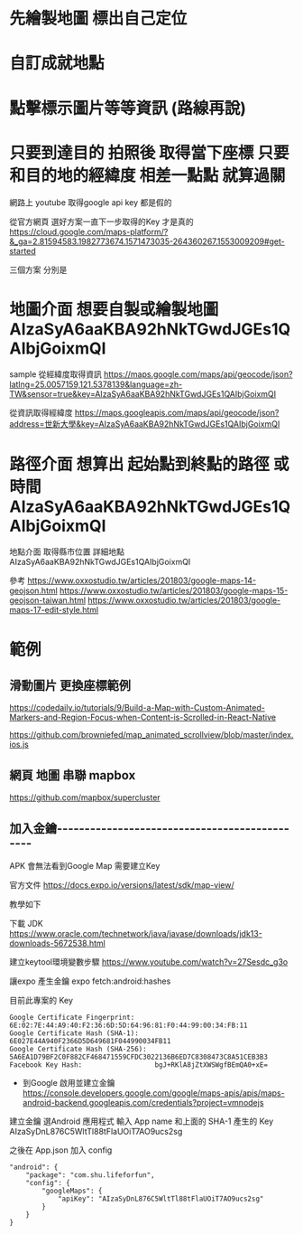 # 先繪製地圖 標出自己定位

# 自訂成就地點

# 點擊標示圖片等等資訊 (路線再說)

# 只要到達目的 拍照後 取得當下座標 只要和目的地的經緯度 相差一點點 就算過關



網路上 youtube 取得google api key 都是假的

從官方網頁 選好方案一直下一步取得的Key 才是真的
https://cloud.google.com/maps-platform/?&_ga=2.81594583.1982773674.1571473035-264360267.1553009209#get-started


三個方案 分別是

# 地圖介面 想要自製或繪製地圖 AIzaSyA6aaKBA92hNkTGwdJGEs1QAIbjGoixmQI
sample
從經緯度取得資訊
https://maps.google.com/maps/api/geocode/json?latlng=25.0057159,121.5378139&language=zh-TW&sensor=true&key=AIzaSyA6aaKBA92hNkTGwdJGEs1QAIbjGoixmQI

從資訊取得經緯度
https://maps.googleapis.com/maps/api/geocode/json?address=世新大學&key=AIzaSyA6aaKBA92hNkTGwdJGEs1QAIbjGoixmQI


# 路徑介面 想算出 起始點到終點的路徑 或時間 AIzaSyA6aaKBA92hNkTGwdJGEs1QAIbjGoixmQI
地點介面 取得縣市位置 詳細地點 AIzaSyA6aaKBA92hNkTGwdJGEs1QAIbjGoixmQI




參考
https://www.oxxostudio.tw/articles/201803/google-maps-14-geojson.html
https://www.oxxostudio.tw/articles/201803/google-maps-15-geojson-taiwan.html
https://www.oxxostudio.tw/articles/201803/google-maps-17-edit-style.html


# 範例

## 滑動圖片 更換座標範例
https://codedaily.io/tutorials/9/Build-a-Map-with-Custom-Animated-Markers-and-Region-Focus-when-Content-is-Scrolled-in-React-Native


https://github.com/browniefed/map_animated_scrollview/blob/master/index.ios.js


## 網頁 地圖 串聯 mapbox
https://github.com/mapbox/supercluster


## 加入金鑰----------------------------------------------
APK 會無法看到Google Map 需要建立Key

官方文件
https://docs.expo.io/versions/latest/sdk/map-view/

教學如下

下載 JDK
https://www.oracle.com/technetwork/java/javase/downloads/jdk13-downloads-5672538.html

建立keytool環境變數步驟
https://www.youtube.com/watch?v=27Sesdc_g3o

讓expo 產生金鑰
expo fetch:android:hashes

目前此專案的 Key
```
Google Certificate Fingerprint:     6E:02:7E:44:A9:40:F2:36:6D:5D:64:96:81:F0:44:99:00:34:FB:11
Google Certificate Hash (SHA-1):    6E027E44A940F2366D5D649681F044990034FB11
Google Certificate Hash (SHA-256):  5A6EA1D79BF2C0F882CF468471559CFDC3022136B6ED7C8308473C8A51CEB3B3
Facebook Key Hash:                  bgJ+RKlA8jZtXWSWgfBEmQA0+xE=
```

* 到Google 啟用並建立金鑰
https://console.developers.google.com/google/maps-apis/apis/maps-android-backend.googleapis.com/credentials?project=vmnodejs

建立金鑰
選Android 應用程式
輸入 App name 和上面的 SHA-1
產生的 Key
AIzaSyDnL876C5WltTl88tFlaUOiT7AO9ucs2sg

之後在 App.json 加入 config
```
"android": {
    "package": "com.shu.lifeforfun",
    "config": {
        "googleMaps": {
            "apiKey": "AIzaSyDnL876C5WltTl88tFlaUOiT7AO9ucs2sg"
        }
    }
}
```